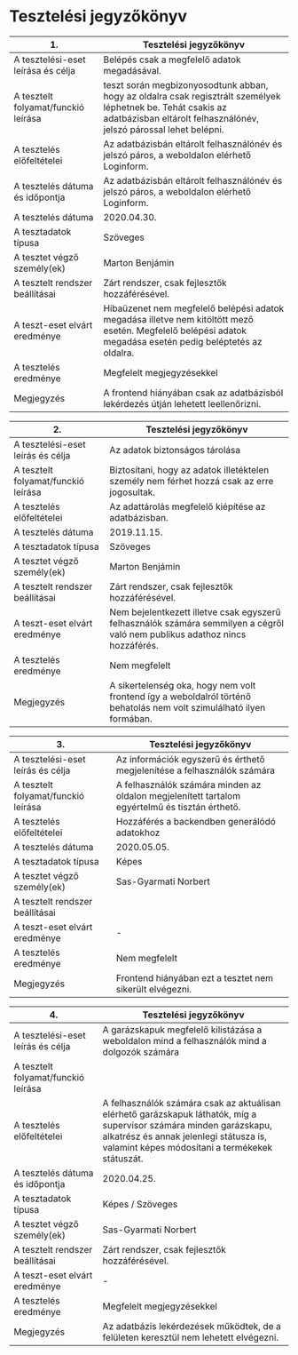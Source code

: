 # Tesztelési jegyzőkönyv

| 1. | Tesztelési jegyzőkönyv |
|----|----|
| A tesztelési-eset leírása és célja | Belépés csak a megfelelő adatok megadásával. |
| A tesztelt folyamat/funckió leírása | teszt során megbizonyosodtunk abban, hogy az oldalra csak regisztrált személyek léphetnek be. Tehát csakis az adatbázisban eltárolt felhasználónév, jelszó párossal lehet belépni.  |
| A tesztelés előfeltételei | Az adatbázisbán eltárolt felhasználónév és jelszó páros, a weboldalon elérhető Loginform. |
| A tesztelés dátuma és időpontja | Az adatbázisbán eltárolt felhasználónév és jelszó páros, a weboldalon elérhető Loginform. |
| A tesztelés dátuma | 2020.04.30. |
| A tesztadatok típusa | Szöveges |
| A tesztet végző személy(ek) | Marton Benjámin |
| A tesztelt rendszer beállításai | Zárt rendszer, csak fejlesztők hozzáférésével. |
| A teszt-eset elvárt eredménye | Hibaüzenet nem megfelelő belépési adatok megadása illetve nem kitöltött mező esetén. Megfelelő belépési adatok megadása esetén pedig beléptetés az oldalra. |
| A tesztelés eredménye | Megfelelt megjegyzésekkel |
| Megjegyzés | A frontend hiányában csak az adatbázisból lekérdezés útján lehetett leellenőrizni. |

| 2. | Tesztelési jegyzőkönyv |
|----|----|
| A tesztelési-eset leírás és célja | Az adatok biztonságos tárolása |
| A tesztelt folyamat/funckió leírása | Biztosítani, hogy az adatok illetéktelen személy nem férhet hozzá csak az erre jogosultak. |
| A tesztelés előfeltételei | Az adattárolás megfelelő kiépítése az adatbázisban. |
| A tesztelés dátuma | 2019.11.15. |
| A tesztadatok típusa | Szöveges |
| A tesztet végző személy(ek) | Marton Benjámin |
| A tesztelt rendszer beállításai | Zárt rendszer, csak fejlesztők hozzáférésével. |
| A teszt-eset elvárt eredménye | Nem bejelentkezett illetve csak egyszerű felhasználók számára semmilyen a cégről való nem publikus  adathoz nincs hozzáférés. |
| A tesztelés eredménye | Nem megfelelt |
| Megjegyzés | A sikertelenség oka, hogy  nem volt frontend így a weboldalról történő behatolás nem volt szimulálható ilyen formában. |

| 3. | Tesztelési jegyzőkönyv |
|----|----|
| A tesztelési-eset leírás és célja | Az információk egyszerű és érthető megjelenítése a felhasználók számára |
| A tesztelt folyamat/funckió leírása | A felhasználók számára minden az oldalon megjelenített tartalom egyértelmű és tisztán érthető. |
| A tesztelés előfeltételei | Hozzáférés a backendben generálódó adatokhoz |
| A tesztelés dátuma | 2020.05.05. |
| A tesztadatok típusa | Képes |
| A tesztet végző személy(ek) | Sas-Gyarmati Norbert |
| A tesztelt rendszer beállításai |  |
| A teszt-eset elvárt eredménye | - |
| A tesztelés eredménye | Nem megfelelt |
| Megjegyzés | Frontend hiányában ezt a tesztet nem sikerült elvégezni. |

| 4. | Tesztelési jegyzőkönyv |
|----|----|
| A tesztelési-eset leírás és célja | A garázskapuk megfelelő kilistázása a weboldalon mind a felhasználók mind a dolgozók számára |
| A tesztelt folyamat/funckió leírása |  |
| A tesztelés előfeltételei | A felhasználók számára csak az aktuálisan elérhető garázskapuk láthatók, míg a supervisor számára minden garázskapu, alkatrész és annak jelenlegi státusza is, valamint képes módosítani a termékekek státuszát.  |
| A tesztelés dátuma és időpontja | 2020.04.25. |
| A tesztadatok típusa | Képes / Szöveges |
| A tesztet végző személy(ek) | Sas-Gyarmati Norbert |
| A tesztelt rendszer beállításai | Zárt rendszer, csak fejlesztők hozzáférésével. |
| A teszt-eset elvárt eredménye | - |
| A tesztelés eredménye | Megfelelt megjegyzésekkel |
| Megjegyzés | Az adatbázis lekérdezések működtek, de a felületen keresztül nem lehetett elvégezni. |
